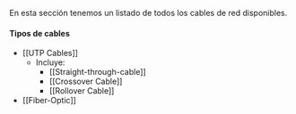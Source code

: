 En esta sección tenemos un listado de todos los cables de red disponibles.
#### Tipos de cables
- [[UTP Cables]]
	- Incluye:
		- [[Straight-through-cable]]
		- [[Crossover Cable]]
		- [[Rollover Cable]]
- [[Fiber-Optic]]